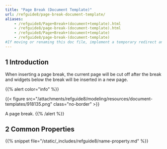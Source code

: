 ```yaml
---
title: "Page Break (Document Template)"
url: /refguide8/page-break-document-template/
aliases:
    - /refguide8/Page+Break+(document+template).html
    - /refguide8/page-break-(document-template).html
    - /refguide8/Page+Break+(document+template)
    - /refguide8/page-break-(document-template)
#If moving or renaming this doc file, implement a temporary redirect and let the respective team know they should update the URL in the product. See Mapping to Products for more details.
---
```


## 1 Introduction

When inserting a page break, the current page will be cut off after the break and widgets below the break will be inserted in a new page.

{{% alert color="info" %}}

{{< figure src="/attachments/refguide8/modeling/resources/document-templates/918135.png" class="no-border" >}}

A page break.
{{% /alert %}}

## 2 Common Properties

{{% snippet file="/static/_includes/refguide8/name-property.md" %}}
